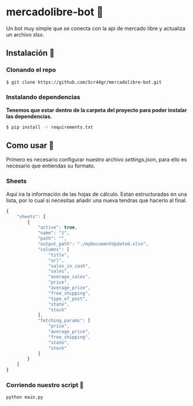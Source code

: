 # mercadolibre-bot 🤖
Un bot muy simple que se conecta con la api de mercado libre y actualiza un archivo xlsx.


## Instalación 📝

### Clonando el repo

```bash
$ git clone https://github.com/Scr44gr/mercadolibre-bot.git
```

### Instalando dependencias

**Tenemos que estar dentro de la carpeta del proyecto para poder instalar las dependencias.**
```bash
$ pip install -r requirements.txt
```

## Como usar 📓

Primero es necesario configurar nuestro archivo _settings.json_, para ello es necesario que entiendas su formato.

### Sheets 
Aquí ira la información de las hojas de cálculo.  Estan estructuradas en una lista, por lo cual si necesitas añadir una nueva tendras que hacerlo al final.




```javascript
{
    "sheets": [
        {
            "active": true, 
            "name": "1",
            "path": "",
            "output_path": "./myDocumentUpdated.xlsx",
            "columns": [
                "title",
                "url",
                "sales_in_cash",
                "sales",
                "average_sales",
                "price",
                "average_price",
                "free_shipping",
                "type_of_post",
                "state",
                "stock"
            ],
            "fetching_params": [
                "price",
                "average_price",
                "free_shipping",
                "state",
                "stock"
            ]
        }
    ]
}
```

### Corriendo nuestro script 🤖

```python
python main.py
```
